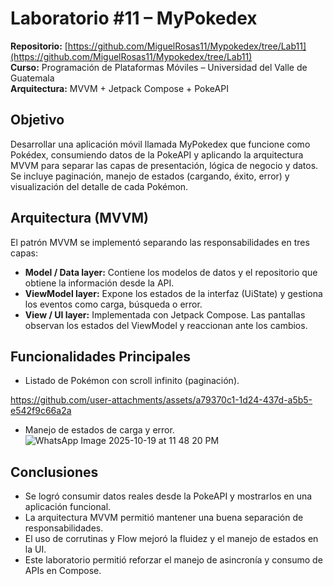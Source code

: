 # Laboratorio #11 – MyPokedex  
**Repositorio:** [https://github.com/MiguelRosas11/Mypokedex/tree/Lab11](https://github.com/MiguelRosas11/Mypokedex/tree/Lab11)  
**Curso:** Programación de Plataformas Móviles – Universidad del Valle de Guatemala  
**Arquitectura:** MVVM + Jetpack Compose + PokeAPI  

## Objetivo  
Desarrollar una aplicación móvil llamada MyPokedex que funcione como Pokédex, consumiendo datos de la PokeAPI y aplicando la arquitectura MVVM para separar las capas de presentación, lógica de negocio y datos. Se incluye paginación, manejo de estados (cargando, éxito, error) y visualización del detalle de cada Pokémon.

## Arquitectura (MVVM)  
El patrón MVVM se implementó separando las responsabilidades en tres capas:  
- **Model / Data layer:** Contiene los modelos de datos y el repositorio que obtiene la información desde la API.  
- **ViewModel layer:** Expone los estados de la interfaz (UiState) y gestiona los eventos como carga, búsqueda o error.  
- **View / UI layer:** Implementada con Jetpack Compose. Las pantallas observan los estados del ViewModel y reaccionan ante los cambios.  

## Funcionalidades Principales  
- Listado de Pokémon con scroll infinito (paginación).

https://github.com/user-attachments/assets/a79370c1-1d24-437d-a5b5-e542f9c66a2a

- Manejo de estados de carga y error.
![WhatsApp Image 2025-10-19 at 11 48 20 PM](https://github.com/user-attachments/assets/903c37f9-3f76-4486-a02a-69ff54b71eee)




## Conclusiones  
- Se logró consumir datos reales desde la PokeAPI y mostrarlos en una aplicación funcional.  
- La arquitectura MVVM permitió mantener una buena separación de responsabilidades.  
- El uso de corrutinas y Flow mejoró la fluidez y el manejo de estados en la UI.  
- Este laboratorio permitió reforzar el manejo de asincronía y consumo de APIs en Compose.

